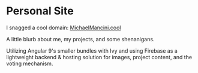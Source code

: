 # Personal Site

I snagged a cool domain: [MichaelMancini.cool](https://www.michaelmancini.cool) 

A little blurb about me, my projects, and some shenanigans.

Utilizing Angular 9's smaller bundles with Ivy and using Firebase as a lightweight backend & hosting solution for images, project content, and the voting mechanism.
